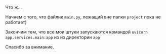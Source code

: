 Что ж...

Начнем с того, что файлик ```main.py```, лежащий вне папки ```project``` пока не работает)

Закончим тем, что все мои штуки запускаются командой ```uvicorn app.services.main:app``` из из директории ```app```

Спасибо за внимание.
